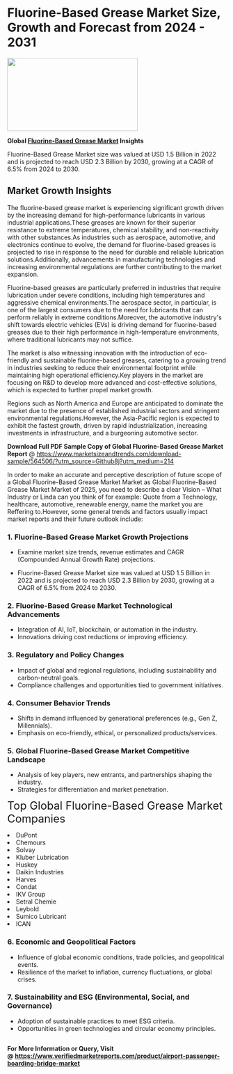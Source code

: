 <H1>Fluorine-Based Grease Market Size, Growth and Forecast from 2024 - 2031</H1><img class="aligncenter size-medium wp-image-584254" src="https://thirdeyenews.in/wp-content/uploads/2024/09/Global-Market-Research-300x168.jpeg" alt="" width="300" height="168" /><p><strong>Global&nbsp;<a href="https://www.marketsizeandtrends.com/download-sample/564506/?utm_source=Github8j?utm_medium=214">Fluorine-Based Grease Market</a> Insights</strong></p><p>Fluorine-Based Grease Market size was valued at USD 1.5 Billion in 2022 and is projected to reach USD 2.3 Billion by 2030, growing at a CAGR of 6.5% from 2024 to 2030.</p><p><h2>Market Growth Insights</h2> <p>The fluorine-based grease market is experiencing significant growth driven by the increasing demand for high-performance lubricants in various industrial applications.These greases are known for their superior resistance to extreme temperatures, chemical stability, and non-reactivity with other substances.As industries such as aerospace, automotive, and electronics continue to evolve, the demand for fluorine-based greases is projected to rise in response to the need for durable and reliable lubrication solutions.Additionally, advancements in manufacturing technologies and increasing environmental regulations are further contributing to the market expansion.</p> <p>Fluorine-based greases are particularly preferred in industries that require lubrication under severe conditions, including high temperatures and aggressive chemical environments.The aerospace sector, in particular, is one of the largest consumers due to the need for lubricants that can perform reliably in extreme conditions.Moreover, the automotive industry's shift towards electric vehicles (EVs) is driving demand for fluorine-based greases due to their high performance in high-temperature environments, where traditional lubricants may not suffice.</p> <p>The market is also witnessing innovation with the introduction of eco-friendly and sustainable fluorine-based greases, catering to a growing trend in industries seeking to reduce their environmental footprint while maintaining high operational efficiency.Key players in the market are focusing on R&D to develop more advanced and cost-effective solutions, which is expected to further propel market growth.</p> <p>Regions such as North America and Europe are anticipated to dominate the market due to the presence of established industrial sectors and stringent environmental regulations.However, the Asia-Pacific region is expected to exhibit the fastest growth, driven by rapid industrialization, increasing investments in infrastructure, and a burgeoning automotive sector.</p> <p><span class=""><strong>Download Full PDF Sample Copy of Global Fluorine-Based Grease Market Report</strong> @ <a href="https://www.marketsizeandtrends.com/download-sample/564506/?utm_source=Github8j?utm_medium=214" target="_blank">https://www.marketsizeandtrends.com/download-sample/564506/?utm_source=Github8j?utm_medium=214</a></span></p><p>In order to make an accurate and perceptive description of future scope of a Global&nbsp;Fluorine-Based Grease Market Market as Global&nbsp;Fluorine-Based Grease Market Market of 2025, you need to describe a clear Vision &ndash; What Industry or Linda can you think of for example: Quote from a Technology, healthcare, automotive, renewable energy, name the market you are Reffering to.However, some general trends and factors usually impact market reports and their future outlook include:</p><h3>1.&nbsp;<strong>Fluorine-Based Grease Market Growth Projections</strong></h3><ul><li>Examine market size trends, revenue estimates and CAGR (Compounded Annual Growth Rate) projections.</li><li><p>Fluorine-Based Grease Market size was valued at USD 1.5 Billion in 2022 and is projected to reach USD 2.3 Billion by 2030, growing at a CAGR of 6.5% from 2024 to 2030.</p></li></ul><h3>2.&nbsp;<strong>Fluorine-Based Grease Market Technological Advancements</strong></h3><ul><li>Integration of AI, IoT, blockchain, or automation in the industry.</li><li>Innovations driving cost reductions or improving efficiency.</li></ul><h3>3.&nbsp;<strong>Regulatory and Policy Changes</strong></h3><ul><li>Impact of global and regional regulations, including sustainability and carbon-neutral goals.</li><li>Compliance challenges and opportunities tied to government initiatives.</li></ul><h3>4.&nbsp;<strong>Consumer Behavior Trends</strong></h3><ul><li>Shifts in demand influenced by generational preferences (e.g., Gen Z, Millennials).</li><li>Emphasis on eco-friendly, ethical, or personalized products/services.</li></ul><h3>5.&nbsp;<strong>Global Fluorine-Based Grease Market Competitive Landscape</strong></h3><ul><li>Analysis of key players, new entrants, and partnerships shaping the industry.</li><li>Strategies for differentiation and market penetration.</li></ul><p data-pm-slice="1 1 []"><span style="color: inherit; font-family: inherit; font-size: 25px;">Top Global Fluorine-Based Grease Market Companies</span></p><div class="" data-test-id=""><p><li>DuPont</li><li> Chemours</li><li> Solvay</li><li> Kluber Lubrication</li><li> Huskey</li><li> Daikin Industries</li><li> Harves</li><li> Condat</li><li> IKV Group</li><li> Setral Chemie</li><li> Leybold</li><li> Sumico Lubricant</li><li> ICAN</li></p></div><h3>6.&nbsp;<strong>Economic and Geopolitical Factors</strong></h3><ul><li>Influence of global economic conditions, trade policies, and geopolitical events.</li><li>Resilience of the market to inflation, currency fluctuations, or global crises.</li></ul><h3>7.&nbsp;<strong>Sustainability and ESG (Environmental, Social, and Governance)</strong></h3><ul><li>Adoption of sustainable practices to meet ESG criteria.</li><li>Opportunities in green technologies and circular economy principles.</li></ul><h2><strong style="font-size: 14px;">For More Information or Query, Visit @&nbsp;</strong><a style="background-color: #ffffff; font-size: 14px;" href="https://www.marketsizeandtrends.com/report/fluorine-based-grease-market/" target="_blank">https://www.verifiedmarketreports.com/product/airport-passenger-boarding-bridge-market</a></h2>